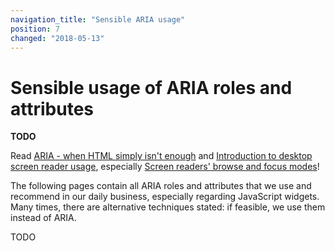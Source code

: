 ```yaml
---
navigation_title: "Sensible ARIA usage"
position: 7
changed: "2018-05-13"
---
```


# Sensible usage of ARIA roles and attributes

**TODO**

Read [ARIA - when HTML simply isn't enough](/pages/knowledge/aria) and [Introduction to desktop screen reader usage](/pages/knowledge/desktop-screen-readers), especially [Screen readers' browse and focus modes](/pages/knowledge/desktop-screen-readers/browse-focus-modes)!

The following pages contain all ARIA roles and attributes that we use and recommend in our daily business, especially regarding JavaScript widgets. Many times, there are alternative techniques stated: if feasible, we use them instead of ARIA.

TODO